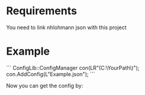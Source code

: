 <h1>Requirements</h1>
<p>You need to link nhlohmann json with this project</p>


<h1>Example</h1>
```
	ConfigLib::ConfigManager con(LR"(C:\YourPath\)");
	con.AddConfig(L"Example.json");
```
<p> Now you can get the config by: </p>

